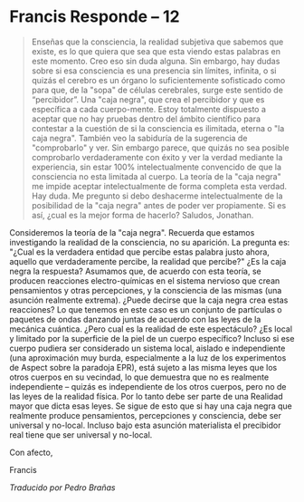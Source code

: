 # Francis Responde – 12

>Enseñas que la consciencia, la realidad subjetiva que sabemos que existe, es lo que quiera que sea que esta viendo estas palabras en este momento. Creo eso sin duda alguna. Sin embargo, hay dudas sobre si esa consciencia es una presencia sin límites, infinita, o si quizás el cerebro es un órgano lo suficientemente sofisticado como para que, de la "sopa" de células cerebrales, surge este sentido de “percibidor”. Una "caja negra", que crea el percibidor y que es específica a cada cuerpo-mente. Estoy totalmente dispuesto a aceptar que no hay pruebas dentro del ámbito científico para contestar a la cuestión de si la consciencia es ilimitada, eterna o "la caja negra". También veo la sabiduría de la sugerencia de "comprobarlo" y ver. Sin embargo parece, que quizás no sea posible comprobarlo verdaderamente con éxito y ver la verdad mediante la experiencia, sin estar 100% intelectualmente convencido de que la consciencia no esta limitada al cuerpo. La teoría de la "caja negra" me impide aceptar intelectualmente de forma completa esta verdad. Hay duda. Me pregunto si debo deshacerme intelectualmente de la posibilidad de la "caja negra" antes de poder ver propiamente. Si es así, ¿cual es la mejor forma de hacerlo? Saludos, Jonathan.

Consideremos la teoría de la "caja negra". Recuerda que estamos investigando la realidad de la consciencia, no su aparición. La pregunta es: "¿Cual es la verdadera entidad que percibe estas palabra justo ahora, aquello que verdaderamente percibe, la realidad que percibe?" ¿Es la caja negra la respuesta? Asumamos que, de acuerdo con esta teoría, se producen reacciones electro-químicas en el sistema nervioso que crean pensamientos y otras percepciones, y la consciencia de las mismas (una asunción realmente extrema). ¿Puede decirse que la caja negra crea estas reacciones? Lo que tenemos en este caso es un conjunto de partículas o paquetes de ondas danzando juntas de acuerdo con las leyes de la mecánica cuántica. ¿Pero cual es la realidad de este espectáculo? ¿Es local y limitado por la superficie de la piel de un cuerpo específico? Incluso si ese cuerpo pudiera ser considerado un sistema local, aislado e independiente (una aproximación muy burda, especialmente a la luz de los experimentos de Aspect sobre la paradoja EPR), está sujeto a las misma leyes que los otros cuerpos en su vecindad, lo que demuestra que no es realmente independiente – quizás es independiente de los otros cuerpos, pero no de las leyes de la realidad física. Por lo tanto debe ser parte de una Realidad mayor que dicta esas leyes. Se sigue de esto que si hay una caja negra que realmente produce pensamientos, percepciones y consciencia, debe ser universal y no-local. Incluso bajo esta asunción materialista el precibidor real tiene que ser universal y no-local.

Con afecto,

Francis

_Traducido por Pedro Brañas_